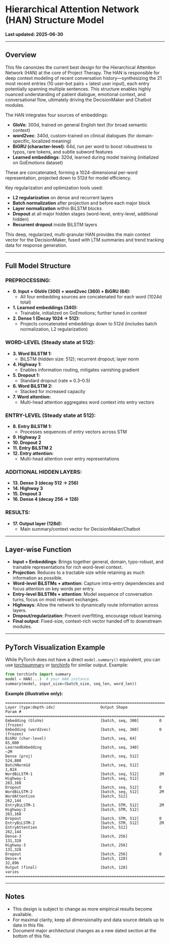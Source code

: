 # Hierarchical Attention Network (HAN) Structure Model

**Last updated: 2025-06-30**

---

## Overview

This file canonizes the current best design for the Hierarchical Attention Network (HAN) at the core of Project Therapy. The HAN is responsible for deep context modeling of recent conversation history—synthesizing the 21 most recent entries (10 user-bot pairs + latest user input), each entry potentially spanning multiple sentences. This structure enables highly nuanced understanding of patient dialogue, emotional context, and conversational flow, ultimately driving the DecisionMaker and Chatbot modules.

The HAN integrates four sources of embeddings:

- **GloVe**: 300d, trained on general English text (for broad semantic context)
- **word2vec**: 340d, custom-trained on clinical dialogues (for domain-specific, localized meaning)
- **BiGRU (character-level)**: 64d, run per word to boost robustness to typos, rare tokens, and subtle subword features
- **Learned embeddings**: 320d, learned during model training (initialized on GoEmotions dataset)

These are concatenated, forming a 1024-dimensional per-word representation, projected down to 512d for model efficiency.

Key regularization and optimization tools used:

- **L2 regularization** on dense and recurrent layers
- **Batch normalization** after projection and before each major block
- **Layer normalization** within BiLSTM blocks
- **Dropout** at all major hidden stages (word-level, entry-level, additional hidden)
- **Recurrent dropout** inside BiLSTM layers

This deep, regularized, multi-granular HAN provides the main context vector for the DecisionMaker, fused with LTM summaries and trend tracking data for response generation.

---

## Full Model Structure

### PREPROCESSING:

- **0. Input + GloVe (300) + word2vec (360) + BiGRU (64):**
  - All four embedding sources are concatenated for each word (1024d total)
- **1. Learned embeddings (340):**
  - Trainable, initialized on GoEmotions; further tuned in context
- **2. Dense 1 (Decay 1024 → 512):**
  - Projects concatenated embeddings down to 512d (includes batch normalization, L2 regularization)

### WORD-LEVEL (Steady state at 512):

- **3. Word BiLSTM 1:**
  - BiLSTM (hidden size: 512); recurrent dropout; layer norm
- **4. Highway 1:**
  - Enables information routing, mitigates vanishing gradient
- **5. Dropout 1:**
  - Standard dropout (rate ≈ 0.3–0.5)
- **6. Word BiLSTM 2:**
  - Stacked for increased capacity
- **7. Word attention:**
  - Multi-head attention aggregates word context into entry vectors

### ENTRY-LEVEL (Steady state at 512):

- **8. Entry BiLSTM 1:**
  - Processes sequences of entry vectors across STM
- **9. Highway 2**
- **10. Dropout 2**
- **11. Entry BiLSTM 2**
- **12. Entry attention:**
  - Multi-head attention over entry representations

### ADDITIONAL HIDDEN LAYERS:

- **13. Dense 3 (decay 512 → 256)**
- **14. Highway 3**
- **15. Dropout 3**
- **16. Dense 4 (decay 256 → 128)**

### RESULTS:

- **17. Output layer (128d):**
  - Main summary/context vector for DecisionMaker/Chatbot

---

## Layer-wise Function

- **Input + Embeddings**: Brings together general, domain, typo-robust, and trainable representations for rich word-level context.
- **Projection**: Reduces to a tractable size while retaining as much information as possible.
- **Word-level BiLSTMs + attention**: Capture intra-entry dependencies and focus attention on key words per entry.
- **Entry-level BiLSTMs + attention**: Model sequence of conversation turns, focus on most relevant exchanges.
- **Highways**: Allow the network to dynamically route information across layers.
- **Dropout/regularization**: Prevent overfitting, encourage robust learning.
- **Final output**: Fixed-size, context-rich vector handed off to downstream modules.

---

## PyTorch Visualization Example

While PyTorch does not have a direct `model.summary()` equivalent, you can use [torchsummary](https://github.com/sksq96/pytorch-summary) or [torchinfo](https://github.com/TylerYep/torchinfo) for similar output. Example:

```python
from torchinfo import summary
model = HAN(...)  # your HAN instance
summary(model, input_size=(batch_size, seq_len, word_len))
```

**Example (illustrative only):**

```
====================================================================================
Layer (type:depth-idx)                    Output Shape              Param #
====================================================================================
Embedding (GloVe)                         [batch, seq, 300]         0 (frozen)
Embedding (word2vec)                      [batch, seq, 360]         0 (frozen)
BiGRU (char-level)                        [batch, seq, 64]          65,000
LearnedEmbedding                          [batch, seq, 340]         ~2M
Dense (proj)                              [batch, seq, 512]         524,800
BatchNorm1d                               [batch, seq, 512]         1,024
WordBiLSTM-1                              [batch, seq, 512]         2M
Highway-1                                 [batch, seq, 512]         263,168
Dropout                                   [batch, seq, 512]         0
WordBiLSTM-2                              [batch, seq, 512]         2M
WordAttention                             [batch, 512]              262,144
EntryBiLSTM-1                             [batch, STM, 512]         2M
Highway-2                                 [batch, STM, 512]         263,168
Dropout                                   [batch, STM, 512]         0
EntryBiLSTM-2                             [batch, STM, 512]         2M
EntryAttention                            [batch, 512]              262,144
Dense-3                                   [batch, 256]              131,328
Highway-3                                 [batch, 256]              131,328
Dropout                                   [batch, 256]              0
Dense-4                                   [batch, 128]              32,896
Output (final)                            [batch, 128]              varies
====================================================================================
```

---

## Notes

- This design is subject to change as more empirical results become available.
- For maximal clarity, keep all dimensionality and data source details up to date in this file.
- Document major architectural changes as a new dated section at the bottom of this file.
